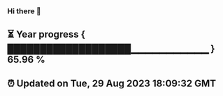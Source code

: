 ### Hi there 👋
⏳ Year progress { ███████████████████▁▁▁▁▁▁▁▁▁▁▁ } 65.96 %
---
⏰ Updated on Tue, 29 Aug 2023 18:09:32 GMT
---
